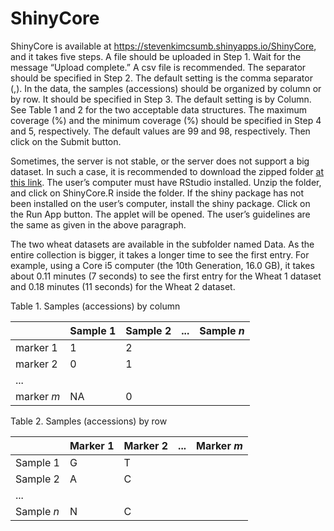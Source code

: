 # ShinyCore
ShinyCore is available at https://stevenkimcsumb.shinyapps.io/ShinyCore, and it takes five steps. A file should be uploaded in Step 1. Wait for the message “Upload complete.” A csv file is recommended. The separator should be specified in Step 2. The default setting is the comma separator (,). In the data, the samples (accessions) should be organized by column or by row. It should be specified in Step 3. The default setting is by Column. See Table 1 and 2 for the two acceptable data structures. The maximum coverage (%) and the minimum coverage (%) should be specified in Step 4 and 5, respectively. The default values are 99 and 98, respectively. Then click on the Submit button. 

Sometimes, the server is not stable, or the server does not support a big dataset. In such a case, it is recommended to download the zipped folder <a href="https://github.com/heoseong/ShinyCore/blob/main/ShinyCore%202023-04-20.zip">at this link</a>. The user’s computer must have RStudio installed. Unzip the folder, and click on ShinyCore.R inside the folder. If the shiny package has not been installed on the user’s computer, install the shiny package. Click on the Run App button. The applet will be opened. The user’s guidelines are the same as given in the above paragraph.

The two wheat datasets are available in the subfolder named Data. As the entire collection is bigger, it takes a longer time to see the first entry. For example, using a Core i5 computer (the 10th Generation, 16.0 GB), it takes about 0.11 minutes (7 seconds) to see the first entry for the Wheat 1 dataset and 0.18 minutes (11 seconds) for the Wheat 2 dataset. 

Table 1. Samples (accessions) by column


| |Sample 1|Sample 2|...|Sample *n*|
|---|---|---|---|---|
|marker 1|1|2| | |
|marker 2|0|1| | |
|...| | | | |
|marker *m*|NA|0| | |

Table 2. Samples (accessions) by row


| |Marker 1|Marker 2|...|Marker *m*|
|---|---|---|---|---|
|Sample 1|G|T| | |
|Sample 2|A|C| | |
|...| | | | |
|Sample *n*|N|C| | |
